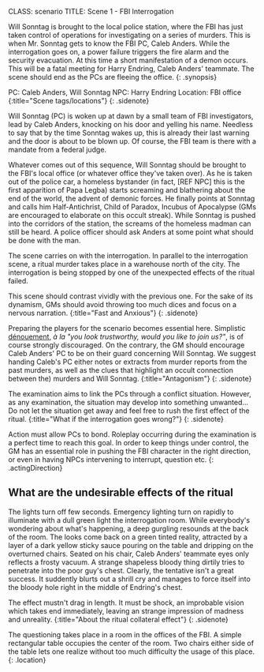 CLASS: scenario
TITLE: Scene 1 - FBI Interrogation

Will Sonntag is brought to the local police station, where the FBI has just
taken control of operations for investigating on a series of murders. This is
when Mr. Sonntag gets to know the FBI PC, Caleb Anders. While the interrogation
goes on, a power failure triggers the fire alarm and the security evacuation.
At this time a short manifestation of a demon occurs. This will be a fatal
meeting for Harry Endring, Caleb Anders' teammate. The scene should end as the
PCs are fleeing the office.
{: .synopsis}

PC: Caleb Anders, Will Sonntag
NPC: Harry Endring
Location: FBI office
{:title="Scene tags/locations"}
{: .sidenote}

Will Sonntag (PC) is woken up at dawn by a small team of FBI investigators,
lead by Caleb Anders, knocking on his door and yelling his name. Needless to
say that by the time Sonntag wakes up, this is already their last warning and
the door is about to be blown up. Of course, the FBI team is there with a
mandate from a federal judge.

Whatever comes out of this sequence, Will Sonntag should be brought to the
FBI's local office (or whatever office they've taken over). As he is taken out
of the police car, a homeless bystander (in fact, [REF NPC] this is the first
apparition of Papa Legba) starts screaming and blathering about the end of the
world, the advent of demonic forces. He finally points at Sonntag and calls him
Half-Antichrist, Child of Paradox, Incubus of Apocalypse (GMs are encouraged to
elaborate on this occult streak). While Sonntag is pushed into the corridors of
the station, the screams of the homeless madman can still be heard. A police
officer should ask Anders at some point what should be done with the man.

The scene carries on with the interrogation. In parallel to the interrogation
scene, a ritual murder takes place in a warehouse north of the city. The
interrogation is being stopped by one of the unexpected effects of the ritual
failed.

This scene should contrast vividly with the previous one. For the sake of its
dynamism, GMs should avoid throwing too much dices and focus on a nervous
narration.
{:title="Fast and Anxious"}
{: .sidenote}

Preparing the players for the scenario becomes essential here. Simplistic
[dénouement](http://deadgentlemen.com/projects/the-gamers/the-gamers/),
_à la_ _"you look trustworthy, would you like to join us?"_,
is of course strongly discouraged. On the contrary, the GM should encourage
Caleb Anders' PC to be on their guard concerning Will Sonntag.  We suggest
handing Caleb's PC either notes or extracts from murder reports from the past
murders, as well as the clues that highlight an occult connection between the)
murders and Will Sonntag.
{:title="Antagonism"}
{: .sidenote}

The examination aims to link the PCs through a conflict situation. However, as
any examination, the situation may develop into something unwanted... Do not
let the situation get away and feel free to rush the first effect of
the ritual.
{:title="What if the interrogation goes wrong?"}
{: .sidenote}

Action must allow PCs to bond. Roleplay occurring during the examination
is a perfect time to reach this goal. In order to keep things under control,
the GM has an essential role in pushing the FBI character in the right
direction, or even in having NPCs intervening to interrupt, question etc.
{: .actingDirection}

## What are the undesirable effects of the ritual
The lights turn off  few seconds. Emergency lighting turn on rapidly to
illuminate with a dull green light the interrogation room. While everybody's
wondering about what's happening, a deep gurgling resounds at the back of the
room. The looks come back on a green tinted reality, attracted by a layer of a
dark yellow sticky sauce pouring on the table and dripping on the overturned
chairs. Seated on his chair, Caleb Anders' teammate eyes only reflects a frosty
vacuum. A strange shapeless bloody thing dirtily tries to penetrate into the
poor guy's chest. Clearly, the tentative isn't a great success. It
suddently blurts out a shrill cry and manages to force itself into the
bloody hole right in the middle of Endring's chest.

The effect mustn't drag in length. It must be shock, an improbable vision which
takes end immediately, leaving an strange impression of madness and unreality.
{:title="About the ritual collateral effect"}
{: .sidenote}

The questioning takes place in a room in the offices of the FBI. A simple
rectangular table occupies the center of the room. Two chairs either side of
the table lets one realize without too much difficulty the usage of this
place.
{: .location}
